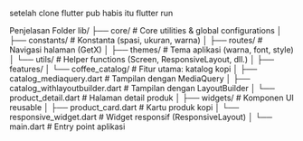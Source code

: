 setelah clone flutter pub
habis itu flutter run



Penjelasan Folder 
lib/
├── core/                  # Core utilities & global configurations
│   ├── constants/         # Konstanta (spasi, ukuran, warna)
│   ├── routes/            # Navigasi halaman (GetX)
│   ├── themes/            # Tema aplikasi (warna, font, style)
│   └── utils/             # Helper functions (Screen, ResponsiveLayout, dll.)
│
├── features/
│   └── coffee_catalog/    # Fitur utama: katalog kopi
│       ├── catalog_mediaquery.dart      # Tampilan dengan MediaQuery
│       ├── catalog_withlayoutbuilder.dart  # Tampilan dengan LayoutBuilder
│       └── product_detail.dart          # Halaman detail produk
│
├── widgets/               # Komponen UI reusable
│   ├── product_card.dart  # Kartu produk kopi
│   └── responsive_widget.dart  # Widget responsif (ResponsiveLayout)
│
└── main.dart              # Entry point aplikasi